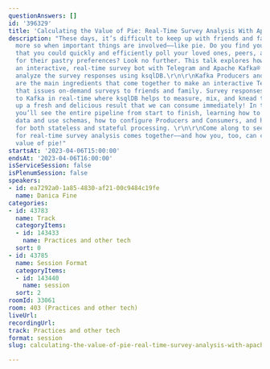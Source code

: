 ```yaml
---
questionAnswers: []
id: '396329'
title: 'Calculating the Value of Pie: Real-Time Survey Analysis With Apache Kafka®'
description: "These days, it’s difficult to keep up with friends and family, even
  more so when important things are involved––like pie. Do you find yourself wishing
  that you could quickly and efficiently poll your loved ones, peers, and colleagues
  for their pastry preferences? Look no further. This talk explores how to create
  an interactive, real-time survey bot with Telegram and Apache Kafka® and how to
  analyze the survey responses using ksqlDB.\r\n\r\nKafka Producers and Consumers
  are the main ingredients that come together to make an interactive Telegram bot
  that issues on-demand surveys to friends and family. Survey responses are written
  to Kafka in real-time where ksqlDB helps to measure, mix, and knead the data––serving
  up a fresh and delicious result that we can consume immediately! In this session,
  you’ll see the entire pipeline from start to finish, learning how to think about
  data and use schemas, how to configure Producers and Consumers, and how to use ksqlDB
  for both stateless and stateful processing. \r\n\r\nCome along to see how this recipe
  for real-time survey analysis comes together––and how you, too, can calculate the
  value of pie!"
startsAt: '2023-04-06T15:00:00'
endsAt: '2023-04-06T16:00:00'
isServiceSession: false
isPlenumSession: false
speakers:
- id: ea7292a0-1a85-4830-af21-00c9484c19fe
  name: Danica Fine
categories:
- id: 43783
  name: Track
  categoryItems:
  - id: 143433
    name: Practices and other tech
  sort: 0
- id: 43785
  name: Session Format
  categoryItems:
  - id: 143440
    name: session
  sort: 2
roomId: 33061
room: 403 (Practices and other tech)
liveUrl: 
recordingUrl: 
track: Practices and other tech
format: session
slug: calculating-the-value-of-pie-real-time-survey-analysis-with-apache-kafka

---
```

